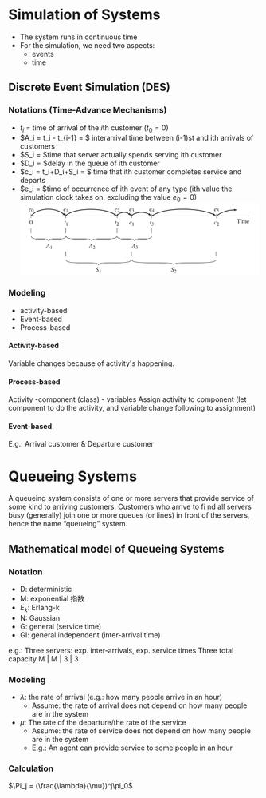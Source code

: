 # Simulation of Systems
+ The system runs in continuous time
+ For the simulation, we need two aspects:
  + events
  + time

## Discrete Event Simulation (DES)

### Notations (Time-Advance Mechanisms)
+ $t_i$ = time of arrival of the $i$th customer ($t_0 = 0$)
+ $A_i = t_i - t_{i-1} = $ interarrival time between (i-1)st and ith arrivals of customers
+ $S_i = $time that server actually spends serving ith customer
+ $D_i = $delay in the queue of ith customer
+ $c_i = t_i+D_i+S_i = $ time that ith customer completes service and departs
+ $e_i = $time of occurrence of ith event of any type (ith value the simulation clock takes on, excluding the value $e_0 = 0$)
![](img/lec2_1.png)

### Modeling
+ activity-based
+ Event-based
+ Process-based

#### Activity-based
Variable changes because of activity's happening.

#### Process-based
Activity -component (class) - variables
Assign activity to component (let component to do the activity, and variable change following to assignment)

#### Event-based
E.g.: Arrival customer & Departure customer

# Queueing Systems
A queueing system consists of one or more servers that provide service of some kind to arriving customers. Customers who arrive to fi nd all servers busy (generally) join one or more queues (or lines) in front of the servers, hence the name “queueing” system.
## Mathematical model of Queueing Systems
### Notation
+ D: deterministic
+ M: exponential 指数
+ $E_k$: Erlang-k
+ N: Gaussian
+ G: general (service time)
+ GI: general independent (inter-arrival time)

e.g.: Three servers: exp. inter-arrivals, exp. service times
Three total capacity
M | M | 3 | 3

### Modeling
+ $\lambda$: the rate of arrival (e.g.: how many people arrive in an hour)
  + Assume: the rate of arrival does not depend on how many people are in the system
+ $\mu$: The rate of the departure/the rate of the service 
  + Assume: the rate of service does not depend on how many people are in the system
  + E.g.: An agent can provide service to some people in an hour

### Calculation
$\Pi_j = (\frac{\lambda}{\mu})^j\pi_0$
